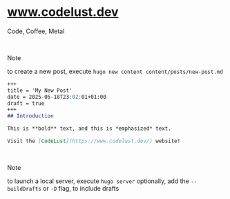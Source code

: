 # www.codelust.dev
Code, Coffee, Metal

<br/>

> [!NOTE]
> to create a new post, execute `hugo new content content/posts/new-post.md`

```markdown
+++
title = 'My New Post'
date = 2025-05-18T23:02:01+01:00
draft = true
+++
## Introduction

This is **bold** text, and this is *emphasized* text.

Visit the [CodeLust](https://www.codelust.dev/) website!
```

<br/>

> [!NOTE]
> to launch a local server, execute `hugo server`
> optionally, add the `--buildDrafts` or `-D` flag, to include drafts

<br/>
